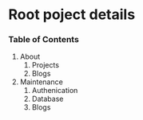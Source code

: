 # Root poject details

### Table of Contents
1. About
	1. Projects
	1. Blogs
2. Maintenance
	1.	Authenication
	1. Database
	1. Blogs
